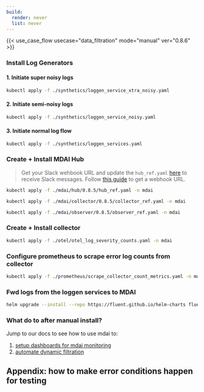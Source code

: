 ```yaml
---
build:
  render: never
  list: never
---
```


{{< use_case_flow usecase="data_filtration" mode="manual" ver="0.8.6" >}}

### Install Log Generators

#### 1. Initiate super noisy logs
```sh
kubectl apply -f ./synthetics/loggen_service_xtra_noisy.yaml
```

#### 2. Initiate semi-noisy logs
```sh
kubectl apply -f ./synthetics/loggen_service_noisy.yaml
```

#### 3. Initiate normal log flow
```sh
kubectl apply -f ./synthetics/loggen_services.yaml
```

### Create + Install MDAI Hub

> Get your Slack wehbook URL and update the `hub_ref.yaml` [here](https://github.com/DecisiveAI/mdai-labs/blob/00b05e9589d53b6cfac3361c4605b38f41b702a3/mdai/hub/0.8.5/hub_ref.yaml#L88-L109) to receive Slack messages. Follow [this guide](https://api.slack.com/messaging/webhooks) to get a webhook URL.

```sh
kubectl apply -f ./mdai/hub/0.8.5/hub_ref.yaml -n mdai
```
```sh
kubectl apply -f ./mdai/collector/0.8.5/collector_ref.yaml -n mdai
```
```sh
kubectl apply -f ./mdai/observer/0.8.5/observer_ref.yaml -n mdai
```

### Create + Install collector

```sh
kubectl apply -f ./otel/otel_log_severity_counts.yaml -n mdai
```

### Configure prometheus to scrape error log counts from collector

```sh
kubectl apply -f ./prometheus/scrape_collector_count_metrics.yaml -n mdai
```

### Fwd logs from the loggen services to MDAI
```sh
helm upgrade --install --repo https://fluent.github.io/helm-charts fluent fluentd -f ./synthetics/loggen_fluent_config.yaml
```

### What do to after manual install?

Jump to our docs to see how to use mdai to:
1. [setup dashboards for mdai monitoring](https://docs.mydecisive.ai/quickstart/dashboard/index.html)
2. [automate dynamic filtration](https://docs.mydecisive.ai/quickstart/filter/index.html)

## Appendix: how to make error conditions happen for testing